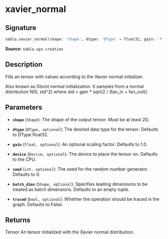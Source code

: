 # xavier_normal

## Signature

```python
nabla.xavier_normal(shape: 'Shape', dtype: 'DType' = float32, gain: 'float' = 1.0, device: 'Device' = Device(type=cpu,id=0), seed: 'int' = 0, batch_dims: 'Shape' = (), traced: 'bool' = False) -> 'Tensor'
```

**Source**: `nabla.ops.creation`

## Description

Fills an tensor with values according to the Xavier normal initializer.

Also known as Glorot normal initialization. It samples from a normal
distribution N(0, std^2) where std = gain * sqrt(2 / (fan_in + fan_out)).

## Parameters

- **`shape`** (`Shape`): The shape of the output tensor. Must be at least 2D.

- **`dtype`** (`DType, optional`): The desired data type for the tensor. Defaults to DType.float32.

- **`gain`** (`float, optional`): An optional scaling factor. Defaults to 1.0.

- **`device`** (`Device, optional`): The device to place the tensor on. Defaults to the CPU.

- **`seed`** (`int, optional`): The seed for the random number generator. Defaults to 0.

- **`batch_dims`** (`Shape, optional`): Specifies leading dimensions to be treated as batch dimensions. Defaults to an empty tuple.

- **`traced`** (`bool, optional`): Whether the operation should be traced in the graph. Defaults to False.

## Returns

Tensor
    An tensor initialized with the Xavier normal distribution.
